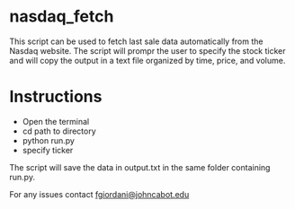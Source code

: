 # nasdaq_fetch
This script can be used to fetch last sale data automatically from the Nasdaq website. The script will prompr the user to 
specify the stock ticker and will copy the output in a text file organized by time, price, and volume.

# Instructions
- Open the terminal
- cd path to directory
- python run.py
- specify ticker 

The script will save the data in output.txt in the same folder containing run.py.

For any issues contact fgiordani@johncabot.edu
